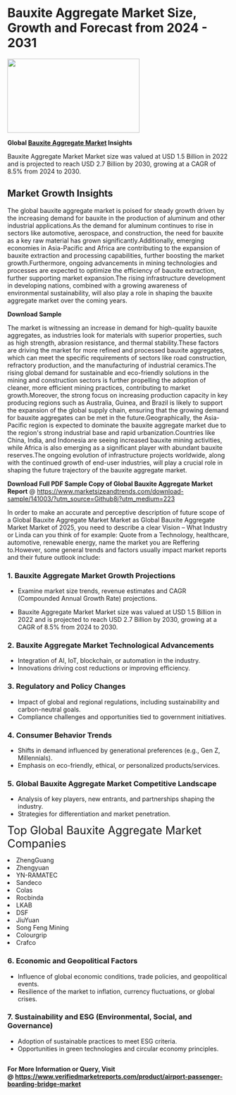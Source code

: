 <H1>Bauxite Aggregate Market Size, Growth and Forecast from 2024 - 2031</H1><img class="aligncenter size-medium wp-image-584254" src="https://thirdeyenews.in/wp-content/uploads/2024/09/Global-Market-Research-300x168.jpeg" alt="" width="300" height="168" /><p><strong>Global&nbsp;<a href="https://www.marketsizeandtrends.com/download-sample/141003/?utm_source=Github8j?utm_medium=223">Bauxite Aggregate Market</a> Insights</strong></p><p>Bauxite Aggregate Market Market size was valued at USD 1.5 Billion in 2022 and is projected to reach USD 2.7 Billion by 2030, growing at a CAGR of 8.5% from 2024 to 2030.</p><p><h2>Market Growth Insights</h2> <p>The global bauxite aggregate market is poised for steady growth driven by the increasing demand for bauxite in the production of aluminum and other industrial applications.As the demand for aluminum continues to rise in sectors like automotive, aerospace, and construction, the need for bauxite as a key raw material has grown significantly.Additionally, emerging economies in Asia-Pacific and Africa are contributing to the expansion of bauxite extraction and processing capabilities, further boosting the market growth.Furthermore, ongoing advancements in mining technologies and processes are expected to optimize the efficiency of bauxite extraction, further supporting market expansion.The rising infrastructure development in developing nations, combined with a growing awareness of environmental sustainability, will also play a role in shaping the bauxite aggregate market over the coming years.</p> <p><strong>Download Sample</strong></p> <p>The market is witnessing an increase in demand for high-quality bauxite aggregates, as industries look for materials with superior properties, such as high strength, abrasion resistance, and thermal stability.These factors are driving the market for more refined and processed bauxite aggregates, which can meet the specific requirements of sectors like road construction, refractory production, and the manufacturing of industrial ceramics.The rising global demand for sustainable and eco-friendly solutions in the mining and construction sectors is further propelling the adoption of cleaner, more efficient mining practices, contributing to market growth.Moreover, the strong focus on increasing production capacity in key producing regions such as Australia, Guinea, and Brazil is likely to support the expansion of the global supply chain, ensuring that the growing demand for bauxite aggregates can be met in the future.Geographically, the Asia-Pacific region is expected to dominate the bauxite aggregate market due to the region's strong industrial base and rapid urbanization.Countries like China, India, and Indonesia are seeing increased bauxite mining activities, while Africa is also emerging as a significant player with abundant bauxite reserves.The ongoing evolution of infrastructure projects worldwide, along with the continued growth of end-user industries, will play a crucial role in shaping the future trajectory of the bauxite aggregate market.</p> <p><span class=""><strong>Download Full PDF Sample Copy of Global Bauxite Aggregate Market Report</strong> @ <a href="https://www.marketsizeandtrends.com/download-sample/141003/?utm_source=Github8j?utm_medium=223" target="_blank">https://www.marketsizeandtrends.com/download-sample/141003/?utm_source=Github8j?utm_medium=223</a></span></p><p>In order to make an accurate and perceptive description of future scope of a Global&nbsp;Bauxite Aggregate Market Market as Global&nbsp;Bauxite Aggregate Market Market of 2025, you need to describe a clear Vision &ndash; What Industry or Linda can you think of for example: Quote from a Technology, healthcare, automotive, renewable energy, name the market you are Reffering to.However, some general trends and factors usually impact market reports and their future outlook include:</p><h3>1.&nbsp;<strong>Bauxite Aggregate Market Growth Projections</strong></h3><ul><li>Examine market size trends, revenue estimates and CAGR (Compounded Annual Growth Rate) projections.</li><li><p>Bauxite Aggregate Market Market size was valued at USD 1.5 Billion in 2022 and is projected to reach USD 2.7 Billion by 2030, growing at a CAGR of 8.5% from 2024 to 2030.</p></li></ul><h3>2.&nbsp;<strong>Bauxite Aggregate Market Technological Advancements</strong></h3><ul><li>Integration of AI, IoT, blockchain, or automation in the industry.</li><li>Innovations driving cost reductions or improving efficiency.</li></ul><h3>3.&nbsp;<strong>Regulatory and Policy Changes</strong></h3><ul><li>Impact of global and regional regulations, including sustainability and carbon-neutral goals.</li><li>Compliance challenges and opportunities tied to government initiatives.</li></ul><h3>4.&nbsp;<strong>Consumer Behavior Trends</strong></h3><ul><li>Shifts in demand influenced by generational preferences (e.g., Gen Z, Millennials).</li><li>Emphasis on eco-friendly, ethical, or personalized products/services.</li></ul><h3>5.&nbsp;<strong>Global Bauxite Aggregate Market Competitive Landscape</strong></h3><ul><li>Analysis of key players, new entrants, and partnerships shaping the industry.</li><li>Strategies for differentiation and market penetration.</li></ul><p data-pm-slice="1 1 []"><span style="color: inherit; font-family: inherit; font-size: 25px;">Top Global Bauxite Aggregate Market Companies</span></p><div class="" data-test-id=""><p><li>ZhengGuang</li><li> Zhengyuan</li><li> YN-RAMATEC</li><li> Sandeco</li><li> Colas</li><li> Rocbinda</li><li> LKAB</li><li> DSF</li><li> JiuYuan</li><li> Song Feng Mining</li><li> Colourgrip</li><li> Crafco</li></p></div><h3>6.&nbsp;<strong>Economic and Geopolitical Factors</strong></h3><ul><li>Influence of global economic conditions, trade policies, and geopolitical events.</li><li>Resilience of the market to inflation, currency fluctuations, or global crises.</li></ul><h3>7.&nbsp;<strong>Sustainability and ESG (Environmental, Social, and Governance)</strong></h3><ul><li>Adoption of sustainable practices to meet ESG criteria.</li><li>Opportunities in green technologies and circular economy principles.</li></ul><h2><strong style="font-size: 14px;">For More Information or Query, Visit @&nbsp;</strong><a style="background-color: #ffffff; font-size: 14px;" href="https://www.marketsizeandtrends.com/report/bauxite-aggregate-market/" target="_blank">https://www.verifiedmarketreports.com/product/airport-passenger-boarding-bridge-market</a></h2>